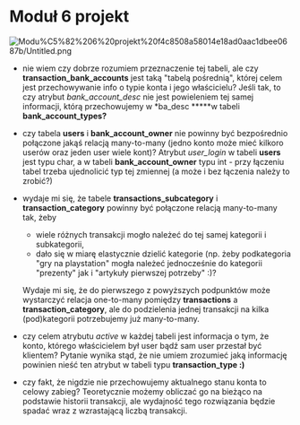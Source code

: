 # Moduł 6 projekt

![Modu%C5%82%206%20projekt%20f4c8508a58014e18ad0aac1dbee0687b/Untitled.png](Modu%C5%82%206%20projekt%20f4c8508a58014e18ad0aac1dbee0687b/Untitled.png)

- nie wiem czy dobrze rozumiem przeznaczenie tej tabeli, ale czy **transaction_bank_accounts** jest taką "tabelą pośrednią", której celem jest przechowywanie info o typie konta i jego właścicielu? Jeśli tak, to czy atrybut *bank_account_desc* nie jest powieleniem tej samej informacji, którą przechowujemy w *ba_desc *****w tabeli **bank_account_types?**
- czy tabela **users** i **bank_account_owner** nie powinny być bezpośrednio połączone jakąś relacją many-to-many (jedno konto może mieć kilkoro userów oraz jeden user wiele kont)? Atrybut *user_login* w tabeli **users** jest typu char, a w tabeli **bank_account_owner** typu int - przy łączeniu tabel trzeba ujednolicić typ tej zmiennej (a może i bez łączenia należy to zrobić?)
- wydaje mi się, że tabele **transactions_subcategory** i **transaction_category** powinny być połączone relacją many-to-many tak, żeby
    - wiele różnych transakcji mogło należeć do tej samej kategorii i subkategorii,
    - dało się w miarę elastycznie dzielić kategorie (np. żeby podkategoria "gry na playstation" mogła należeć jednocześnie do kategorii "prezenty" jak i "artykuły pierwszej potrzeby" :)?

    Wydaje mi się, że do pierwszego z powyższych podpunktów może wystarczyć relacja one-to-many pomiędzy **transactions** a **transaction_category**, ale do podzielenia jednej transakcji na kilka (pod)kategorii potrzebujemy już many-to-many.

- czy celem atrybutu *active* w każdej tabeli jest informacja o tym, że konto, którego właścicielem był user bądź sam user przestał być klientem? Pytanie wynika stąd, że nie umiem zrozumieć jaką informację powinien nieść ten atrybut w tabeli typu **transaction_type :)**
- czy fakt, że nigdzie nie przechowujemy aktualnego stanu konta to celowy zabieg? Teoretycznie możemy obliczać go na bieżąco na podstawie historii transakcji, ale wydajność tego rozwiązania będzie spadać wraz z wzrastającą liczbą transakcji.